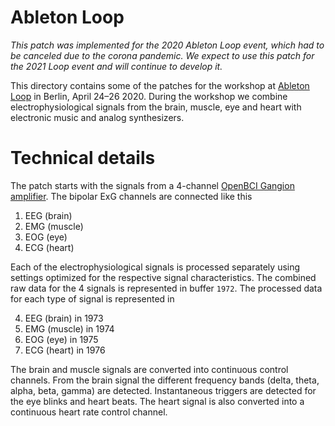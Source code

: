# Ableton Loop

_This patch was implemented for the 2020 Ableton Loop event, which had to be canceled due to the corona pandemic. We expect to use this patch for the 2021 Loop event and will continue to develop it._

This directory contains some of the patches for the workshop at [Ableton Loop](https://loop.ableton.com/) in Berlin, April 24–26 2020. During the workshop we combine electrophysiological signals from the brain, muscle, eye and heart with electronic music and analog synthesizers.

# Technical details

The patch starts with the signals from a 4-channel [OpenBCI Gangion amplifier](http://www.eegsynth.org/?p=2034). The bipolar ExG channels are connected like this

1. EEG (brain)
2. EMG (muscle)
3. EOG (eye)
4. ECG (heart)

Each of the electrophysiological signals is processed separately using settings optimized for the respective signal characteristics. The combined raw data for the 4 signals is represented in buffer `1972`. The processed data for each type of signal is represented in

4. EEG (brain) in 1973
3. EMG (muscle) in 1974
1. EOG (eye) in 1975
2. ECG (heart) in 1976

The brain and muscle signals are converted into continuous control channels. From the brain signal the different frequency bands (delta, theta, alpha, beta, gamma) are detected. Instantaneous triggers are detected for the eye blinks and heart beats. The heart signal is also converted into a continuous heart rate control channel.
